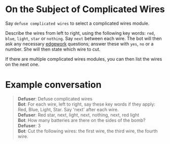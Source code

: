 # On the Subject of Complicated Wires

Say `defuse complicated wires` to select a complicated wires module.

Describe the wires from left to right, using the following key words: `red`, `blue`, `light`, `star` or `nothing`. Say `next` between each wire. The bot will then ask any necessary [edgework](https://ktane.timwi.de/More/FAQs.html#edgework) questions; answer these with `yes`, `no` or a number. She will then state which wire to cut.

If there are multiple complicated wires modules, you can then list the wires on the next one.

# Example conversation

>**Defuser**: Defuse complicated wires\
>**Bot**: For each wire, left to right, say these key words if they apply: Red, Blue, Light, Star. Say 'next' after each wire.\
>**Defuser**: Red star, next, light, next, nothing, next, red light\
>**Bot**: How many batteries are there on the sides of the bomb?\
>**Defuser**: 3\
>**Bot**: Cut the following wires: the first wire, the third wire, the fourth wire.
